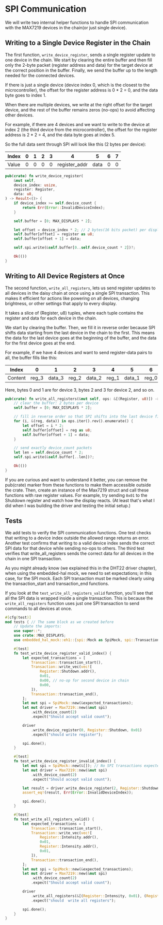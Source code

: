 # SPI Communication

We will write two internal helper functions to handle SPI communication with the MAX7219 devices in the chain(or just single device).

## Writing to a Single Device Register in the Chain

The first function, `write_device_register`, sends a single register update to one device in the chain. We start by clearing the entire buffer and then fill only the 2-byte packet (register address and data) for the target device at the correct position in the buffer. Finally, we send the buffer up to the length needed for the connected devices.

If there is just a single device (device index 0, which is the closest to the microcontroller), the offset for the register address is 0 * 2 = 0, and the data byte goes to index 1.

When there are multiple devices, we write at the right offset for the target device, and the rest of the buffer remains zeros (no-ops) to avoid affecting other devices.

For example, if there are 4 devices and we want to write to the device at index 2 (the third device from the microcontroller), the offset for the register address is 2 * 2 = 4, and the data byte goes at index 5.

So the full data sent through SPI will look like this (2 bytes per device):

| Index | 0 | 1 | 2 | 3 | 4   | 5    | 6 | 7 |
| ----- | - | - | - | - | --- | ---- | - | - |
| Value | 0 | 0 | 0 | 0 | register_addr | data | 0 | 0 |


```rust
pub(crate) fn write_device_register(
    &mut self,
    device_index: usize,
    register: Register,
    data: u8,
) -> Result<()> {
    if device_index >= self.device_count {
        return Err(Error::InvalidDeviceIndex);
    }

    self.buffer = [0; MAX_DISPLAYS * 2];

    let offset = device_index * 2; // 2 bytes(16 bits packet) per display
    self.buffer[offset] = register as u8;
    self.buffer[offset + 1] = data;

    self.spi.write(&self.buffer[0..self.device_count * 2])?;

    Ok(())
}
```

## Writing to All Device Registers at Once

The second function, `write_all_registers`, lets us send register updates to all devices in the daisy chain at once using a single SPI transaction. This makes it efficient for actions like powering on all devices, changing brightness, or other settings that apply to every display.

It takes a slice of (Register, u8) tuples, where each tuple contains the register and data for each device in the chain.

We start by clearing the buffer. Then, we fill it in reverse order because SPI shifts data starting from the last device in the chain to the first. This means the data for the last device goes at the beginning of the buffer, and the data for the first device goes at the end. 

For example, if we have 4 devices and want to send register-data pairs to all, the buffer fills like this:

| Index    | 0              | 1         | 2              | 3         | 4              | 5         | 6              | 7         |
|----------|----------------|-----------|----------------|-----------|----------------|-----------|----------------|-----------|
| Content  | reg_3 | data_3    | reg_2 | data_2    | reg_1 | data_1    | reg_0 | data_0    |

Here, bytes 0 and 1 are for device 3, bytes 2 and 3 for device 2, and so on.

```rust
pub(crate) fn write_all_registers(&mut self, ops: &[(Register, u8)]) -> Result<()> {
    // clear the buffer: 2 bytes per device
    self.buffer = [0; MAX_DISPLAYS * 2];

    // fill in reverse order so that SPI shifts into the last device first
    for (i, &(reg, data)) in ops.iter().rev().enumerate() {
        let offset = i * 2;
        self.buffer[offset] = reg as u8;
        self.buffer[offset + 1] = data;
    }

    // send exactly device_count packets
    let len = self.device_count * 2;
    self.spi.write(&self.buffer[..len])?;

    Ok(())
}
```

If you are curious and want to understand it better, you can remove the pub(crate) marker from these functions to make them accessible outside the crate. Then, create an instance of the Max7219 struct and call these functions with raw register values. For example, try sending `0x01` to the Shutdown register and watch how the display reacts. (At least that's what I did when I was building the driver and testing the initial setup.)


## Tests

We add tests to verify the SPI communication functions. One test checks that writing to a device index outside the allowed range returns an error. Another test confirms that writing to a valid device index sends the correct SPI data for that device while sending no-ops to others. The third test verifies that write_all_registers sends the correct data for all devices in the chain in one SPI transaction.

As you might already know (we explained this in the DHT22 driver chapter), when using the embedded-hal mock, we need to set expectations; in this case, for the SPI mock. Each SPI transaction must be marked clearly using the transaction_start and transaction_end functions.

If you look at the `test_write_all_registers_valid` function, you'll see that all the SPI data is wrapped inside a single transaction. This is because the `write_all_registers` function uses just one SPI transaction to send commands to all devices at once.

```rust
#[cfg(test)]
mod tests { // The same block as we created before
    // Update the imports:
    use super::*;
    use crate::MAX_DISPLAYS;
    use embedded_hal_mock::eh1::{spi::Mock as SpiMock, spi::Transaction}; // just imported Transaction

    #[test]
    fn test_write_device_register_valid_index() {
        let expected_transactions = [
            Transaction::transaction_start(),
            Transaction::write_vec(vec![
                Register::Shutdown.addr(),
                0x01,
                0x00, // no-op for second device in chain
                0x00,
            ]),
            Transaction::transaction_end(),
        ];
        let mut spi = SpiMock::new(&expected_transactions);
        let mut driver = Max7219::new(&mut spi)
            .with_device_count(2)
            .expect("Should accept valid count");

        driver
            .write_device_register(0, Register::Shutdown, 0x01)
            .expect("should write register");

        spi.done();
    }

    #[test]
    fn test_write_device_register_invalid_index() {
        let mut spi = SpiMock::new(&[]); // No SPI transactions expected
        let mut driver = Max7219::new(&mut spi)
            .with_device_count(2)
            .expect("Should accept valid count");

        let result = driver.write_device_register(2, Register::Shutdown, 0x01); // Index 2 is invalid for device_count=2
        assert_eq!(result, Err(Error::InvalidDeviceIndex));

        spi.done();
    }

    #[test]
    fn test_write_all_registers_valid() {
        let expected_transactions = [
            Transaction::transaction_start(),
            Transaction::write_vec(vec![
                Register::Intensity.addr(),
                0x01,
                Register::Intensity.addr(),
                0x01,
            ]),
            Transaction::transaction_end(),
        ];
        let mut spi = SpiMock::new(&expected_transactions);
        let mut driver = Max7219::new(&mut spi)
            .with_device_count(2)
            .expect("Should accept valid count");

        driver
            .write_all_registers(&[(Register::Intensity, 0x01), (Register::Intensity, 0x01)])
            .expect("should  write all registers");

        spi.done();
    }
}
